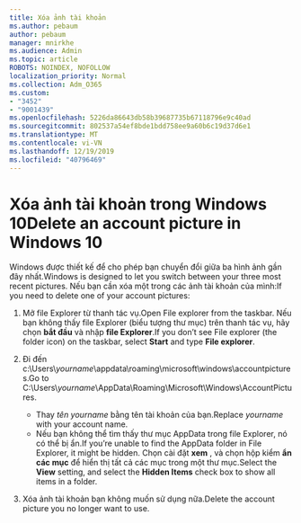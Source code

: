 ```yaml
---
title: Xóa ảnh tài khoản
ms.author: pebaum
author: pebaum
manager: mnirkhe
ms.audience: Admin
ms.topic: article
ROBOTS: NOINDEX, NOFOLLOW
localization_priority: Normal
ms.collection: Adm_O365
ms.custom:
- "3452"
- "9001439"
ms.openlocfilehash: 5226da86643db58b39687735b67118796e9c40ad
ms.sourcegitcommit: 802537a54ef8bde1bdd758ee9a60b6c19d37d6e1
ms.translationtype: MT
ms.contentlocale: vi-VN
ms.lasthandoff: 12/19/2019
ms.locfileid: "40796469"
---
```

# <a name="delete-an-account-picture-in-windows-10"></a><span data-ttu-id="821f3-102">Xóa ảnh tài khoản trong Windows 10</span><span class="sxs-lookup"><span data-stu-id="821f3-102">Delete an account picture in Windows 10</span></span>

<span data-ttu-id="821f3-103">Windows được thiết kế để cho phép bạn chuyển đổi giữa ba hình ảnh gần đây nhất.</span><span class="sxs-lookup"><span data-stu-id="821f3-103">Windows is designed to let you switch between your three most recent pictures.</span></span> <span data-ttu-id="821f3-104">Nếu bạn cần xóa một trong các ảnh tài khoản của mình:</span><span class="sxs-lookup"><span data-stu-id="821f3-104">If you need to delete one of your account pictures:</span></span>

1. <span data-ttu-id="821f3-105">Mở file Explorer từ thanh tác vụ.</span><span class="sxs-lookup"><span data-stu-id="821f3-105">Open File explorer from the taskbar.</span></span> <span data-ttu-id="821f3-106">Nếu bạn không thấy file Explorer (biểu tượng thư mục) trên thanh tác vụ, hãy chọn **bắt đầu** và nhập **file Explorer**.</span><span class="sxs-lookup"><span data-stu-id="821f3-106">If you don’t see File explorer (the folder icon) on the taskbar, select **Start** and type **File explorer**.</span></span>

2. <span data-ttu-id="821f3-107">Đi đến c:\Users\\*yourname*\appdata\roaming\microsoft\windows\accountpictures.</span><span class="sxs-lookup"><span data-stu-id="821f3-107">Go to C:\Users\\*yourname*\AppData\Roaming\Microsoft\Windows\AccountPictures.</span></span> 
    - <span data-ttu-id="821f3-108">Thay *tên yourname* bằng tên tài khoản của bạn.</span><span class="sxs-lookup"><span data-stu-id="821f3-108">Replace *yourname* with your account name.</span></span>
    - <span data-ttu-id="821f3-109">Nếu bạn không thể tìm thấy thư mục AppData trong file Explorer, nó có thể bị ẩn.</span><span class="sxs-lookup"><span data-stu-id="821f3-109">If you’re unable to find the AppData folder in File Explorer, it might be hidden.</span></span> <span data-ttu-id="821f3-110">Chọn cài đặt **xem** , và chọn hộp kiểm **ẩn các mục** để hiển thị tất cả các mục trong một thư mục.</span><span class="sxs-lookup"><span data-stu-id="821f3-110">Select the **View** setting, and select the **Hidden Items** check box to show all items in a folder.</span></span>

3. <span data-ttu-id="821f3-111">Xóa ảnh tài khoản bạn không muốn sử dụng nữa.</span><span class="sxs-lookup"><span data-stu-id="821f3-111">Delete the account picture you no longer want to use.</span></span>
 
 